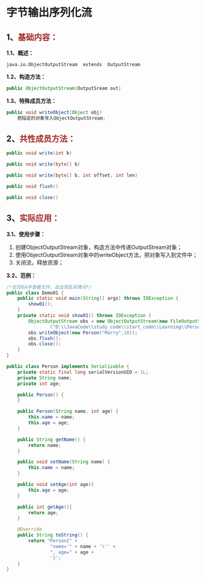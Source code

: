 # 字节输出序列化流

## 1、<span style="color:brown">基础内容：</span>

**1.1、概述：**

`java.io.ObjectOutputStream  extends  OutputStream`

**1.2、构造方法：**

```java
public ObjectOutputStream(OutputSream out)
```

**1.3、特殊成员方法：**

```java
public void writeObject(Object obj)
    把指定的对象写入ObjectOutputStream;
```



## 2、<span style="color:brown">共性成员方法：</span>

```java
public void write(int b)
```

```java
public void write(byte[] b)
```

```java
public void write(byte[] b, int offset, int len)
```

```java
public void flush()
```

```java
public void close()
```



## 3、<span style="color:brown">实际应用：</span>

**3.1、使用步骤：**

1. 创建ObjectOutputStream对象，构造方法中传递OutputStream对象；
2. 使用ObjectOutputStream对象中的writeObject方法，把对象写入到文件中；
3. 关闭流，释放资源；

**3.2、范例：**

```java
/*在IDEA中查看文件，会出现乱码情况*/
public class Demo01 {
    public static void main(String[] args) throws IOException {
        show01();
    }
    private static void show01() throws IOException {
        ObjectOutputStream obs = new ObjectOutputStream(new FileOutputStream
                ("D:\\JavaCode\\study_code\\start_code\\Learning\\Person.txt"));
        obs.writeObject(new Person("Marry",18));
        obs.flush();
        obs.close();
    }
}
```

```java
public class Person implements Serializable {
    private static final long serialVersionUID = 1L;
    private String name;
    private int age;

    public Person() {
    }

    public Person(String name, int age) {
        this.name = name;
        this.age = age;
    }

    public String getName() {
        return name;
    }

    public void setName(String name) {
        this.name = name;
    }

    public void setAge(int age){
        this.age = age;
    }

    public int getAge(){
        return age;
    }

    @Override
    public String toString() {
        return "Person{" +
                "name='" + name + '\'' +
                ", age=" + age +
                '}';
    }
}
```


